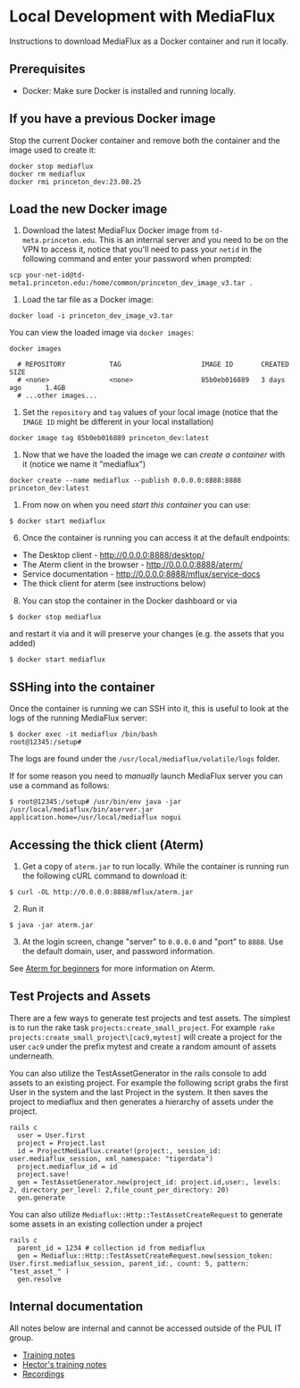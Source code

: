 # Local Development with MediaFlux

Instructions to download MediaFlux as a Docker container and run it locally.

## Prerequisites

* Docker: Make sure Docker is installed and running locally.


## If you have a previous Docker image

Stop the current Docker container and remove both the container and the image used to create it:

```
docker stop mediaflux
docker rm mediaflux
docker rmi princeton_dev:23.08.25
```

## Load the new Docker image

1. Download the latest MediaFlux Docker image from `td-meta.princeton.edu`. This is an internal server and you need to be on the VPN to access it, notice that you'll need to pass your `netid` in the following command and enter your password when prompted:

```
scp your-net-id@td-meta1.princeton.edu:/home/common/princeton_dev_image_v3.tar .
```

1. Load the tar file as a Docker image:

```
docker load -i princeton_dev_image_v3.tar
```

You can view the loaded image via `docker images`:

```
docker images

  # REPOSITORY           TAG                    IMAGE ID       CREATED         SIZE
  # <none>               <none>                 85b0eb016889   3 days ago      1.4GB
  # ...other images...
```

1. Set the `repository` and `tag` values of your local image (notice that the `IMAGE ID` might be different in your local installation)

```
docker image tag 85b0eb016889 princeton_dev:latest
```

1. Now that we have the loaded the image we can _create a container_ with it (notice we name it "mediaflux")

```
docker create --name mediaflux --publish 0.0.0.0:8888:8888 princeton_dev:latest
```

1. From now on when you need _start this container_ you can use:

```
$ docker start mediaflux
```

6. Once the container is running you can access it at the default endpoints:

  * The Desktop client - http://0.0.0.0:8888/desktop/
  * The Aterm client in the browser - http://0.0.0.0:8888/aterm/
  * Service documentation - http://0.0.0.0:8888/mflux/service-docs
  * The thick client for aterm (see instructions below)


8. You can stop the container in the Docker dashboard or via

```
$ docker stop mediaflux
```

and restart it via and it will preserve your changes (e.g. the assets that you added)

```
$ docker start mediaflux
```


## SSHing into the container

Once the container is running we can SSH into it, this is useful to look at the logs of the running MediaFlux server:

```
$ docker exec -it mediaflux /bin/bash
root@12345:/setup#
```

The logs are found under the `/usr/local/mediaflux/volatile/logs` folder.

If for some reason you need to _manually_ launch MediaFlux server you can use a command as follows:

```
$ root@12345:/setup# /usr/bin/env java -jar /usr/local/mediaflux/bin/aserver.jar application.home=/usr/local/mediaflux nogui
```

## Accessing the thick client (Aterm)

1. Get a copy of `aterm.jar` to run locally.  While the container is running run the following cURL command to download it:

```
$ curl -OL http://0.0.0.0:8888/mflux/aterm.jar
```

2. Run it

```
$ java -jar aterm.jar
```

3. At the login screen, change "server" to `0.0.0.0` and "port" to `8888`.  Use the default domain, user, and password information.

See [Aterm for beginners](aterm_101.md) for more information on Aterm.

## Test Projects and Assets

There are a few ways to generate test projects and test assets.  The simplest is to run the rake task `projects:create_small_project`.  For example `rake projects:create_small_project\[cac9,mytest]` will create a project for the user `cac9` under the prefix mytest and create a random amount of assets underneath.

You can also utilize the TestAssetGenerator in the rails console to add assets to an existing project.  For example the following script grabs the first User in the system and the last Project in the system.  It then saves the project to mediaflux and then generates a hierarchy of assets under the project.

```
rails c
  user = User.first
  project = Project.last
  id = ProjectMediaflux.create!(project:, session_id: user.mediaflux_session, xml_namespace: "tigerdata")
  project.mediaflux_id = id
  project.save!
  gen = TestAssetGenerator.new(project_id: project.id,user:, levels: 2, directory_per_level: 2,file_count_per_directory: 20)
  gen.generate
```

You can also utilize `Mediaflux::Http::TestAssetCreateRequest` to generate some assets in an existing collection under a project

```
rails c
  parent_id = 1234 # collection id from mediaflux
  gen = Mediaflux::Http::TestAssetCreateRequest.new(session_token: User.first.mediaflux_session, parent_id:, count: 5, pattern: "test_asset_" )
  gen.resolve
```

## Internal documentation

All notes below are internal and cannot be accessed outside of the PUL IT group.

* [Training notes](https://drive.google.com/drive/folders/1kG6oJBnGqOUdM2cHKPxCOC9fBmAJ7iDo)
* [Hector's training notes](https://drive.google.com/drive/folders/1HGPp43OcGikdZmr3Wd4tgdpY6m1y_PCx)
* [Recordings](https://drive.google.com/drive/folders/19EGm7s7UxOMCCdRRXSscUIkya_gF9Zgs)
